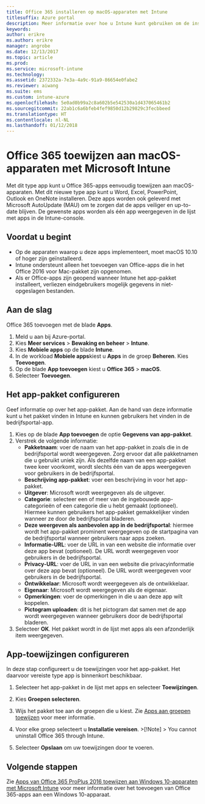 ```yaml
---
title: Office 365 installeren op macOS-apparaten met Intune
titlesuffix: Azure portal
description: Meer informatie over hoe u Intune kunt gebruiken om de installatie van Office 365-apps op macOS-apparaten te vereenvoudigen.
keywords: 
author: erikre
ms.author: erikre
manager: angrobe
ms.date: 12/13/2017
ms.topic: article
ms.prod: 
ms.service: microsoft-intune
ms.technology: 
ms.assetid: 2372332a-7e3a-4a9c-91a9-86654e0fabe2
ms.reviewer: aiwang
ms.suite: ems
ms.custom: intune-azure
ms.openlocfilehash: 5e0ad0b99a2c8a602b5e542530a1d437065461b2
ms.sourcegitcommit: 22ab1c6a6bfeb4fef9850d12b29829c3fecbbeed
ms.translationtype: HT
ms.contentlocale: nl-NL
ms.lasthandoff: 01/12/2018
---
```

# <a name="how-to-assign-office-365-to-macos-devices-with-microsoft-intune"></a>Office 365 toewijzen aan macOS-apparaten met Microsoft Intune

Met dit type app kunt u Office 365-apps eenvoudig toewijzen aan macOS-apparaten. Met dit nieuwe type app kunt u Word, Excel, PowerPoint, Outlook en OneNote installeren. Deze apps worden ook geleverd met Microsoft AutoUpdate (MAU) om te zorgen dat de apps veiliger en up-to-date blijven. De gewenste apps worden als één app weergegeven in de lijst met apps in de Intune-console.


## <a name="before-you-start"></a>Voordat u begint

- Op de apparaten waarop u deze apps implementeert, moet macOS 10.10 of hoger zijn geïnstalleerd.
- Intune ondersteunt alleen het toevoegen van Office-apps die in het Office 2016 voor Mac-pakket zijn opgenomen.
- Als er Office-apps zijn geopend wanneer Intune het app-pakket installeert, verliezen eindgebruikers mogelijk gegevens in niet-opgeslagen bestanden.


## <a name="get-started"></a>Aan de slag
Office 365 toevoegen met de blade **Apps**.
1.  Meld u aan bij Azure-portal.
2.  Kies **Meer services** > **Bewaking en beheer** > **Intune**.
3.  Kies **Mobiele apps** op de blade **Intune**.
4.  In de workload **Mobiele apps**kiest u **Apps** in de groep **Beheren**. Kies **Toevoegen**.
5.  Op de blade **App toevoegen** kiest u **Office 365** > **macOS**.
6.  Selecteer **Toevoegen**.

## <a name="configure-the-app-suite"></a>Het app-pakket configureren

Geef informatie op over het app-pakket. Aan de hand van deze informatie kunt u het pakket vinden in Intune en kunnen gebruikers het vinden in de bedrijfsportal-app.

1.  Kies op de blade **App toevoegen** de optie **Gegevens van app-pakket**.
2.  Verstrek de volgende informatie:
    - **Pakketnaam**: voer de naam van het app-pakket in zoals die in de bedrijfsportal wordt weergegeven. Zorg ervoor dat alle pakketnamen die u gebruikt uniek zijn. Als dezelfde naam van een app-pakket twee keer voorkomt, wordt slechts één van de apps weergegeven voor gebruikers in de bedrijfsportal.
    - **Beschrijving app-pakket**: voer een beschrijving in voor het app-pakket.
    - **Uitgever**: Microsoft wordt weergegeven als de uitgever.
    - **Categorie**: selecteer een of meer van de ingebouwde app-categorieën of een categorie die u hebt gemaakt (optioneel). Hiermee kunnen gebruikers het app-pakket gemakkelijker vinden wanneer ze door de bedrijfsportal bladeren.
    - **Deze weergeven als aanbevolen app in de bedrijfsportal**: hiermee wordt het app-pakket prominent weergegeven op de startpagina van de bedrijfsportal wanneer gebruikers naar apps zoeken.
    - **Informatie-URL**: voer de URL in van een website die informatie over deze app bevat (optioneel). De URL wordt weergegeven voor gebruikers in de bedrijfsportal.
    - **Privacy-URL**: voer de URL in van een website die privacyinformatie over deze app bevat (optioneel). De URL wordt weergegeven voor gebruikers in de bedrijfsportal.
    - **Ontwikkelaar**: Microsoft wordt weergegeven als de ontwikkelaar.
    - **Eigenaar**: Microsoft wordt weergegeven als de eigenaar.
    - **Opmerkingen**: voer de opmerkingen in die u aan deze app wilt koppelen.
    - **Pictogram uploaden**: dit is het pictogram dat samen met de app wordt weergegeven wanneer gebruikers door de bedrijfsportal bladeren.
3.  Selecteer **OK**. Het pakket wordt in de lijst met apps als een afzonderlijk item weergegeven.

## <a name="configure-app-assignments"></a>App-toewijzingen configureren

In deze stap configureert u de toewijzingen voor het app-pakket. Het daarvoor vereiste type app is binnenkort beschikbaar.

1.  Selecteer het app-pakket in de lijst met apps en selecteer **Toewijzingen**.
2.  Kies **Groepen selecteren**.
3.  Wijs het pakket toe aan de groepen die u kiest. Zie [Apps aan groepen toewijzen](/intune/apps-deploy) voor meer informatie.
4.  Voor elke groep selecteert u **Installatie vereisen**.
        >[!Note]
        > You cannot uninstall Office 365 through Intune.

5. Selecteer **Opslaan** om uw toewijzingen door te voeren.

## <a name="next-steps"></a>Volgende stappen

Zie [Apps van Office 365 ProPlus 2016 toewijzen aan Windows 10-apparaten met Microsoft Intune](/intune/apps-add-office365) voor meer informatie over het toevoegen van Office 365-apps aan een Windows 10-apparaat.
